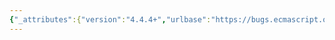 ```yaml
---
{"_attributes":{"version":"4.4.4+","urlbase":"https://bugs.ecmascript.org/","maintainer":"dherman@mozilla.com"},"bug":{"bug_id":721,"creation_ts":"2012-10-05 09:15:00 -0700","short_desc":"12.2.4: undefined \"obj\"","delta_ts":"2012-10-26 15:34:30 -0700","product":"Draft for 6th Edition","component":"editorial issue","version":"Rev 10: September 27, 2012 Draft","rep_platform":"All","op_sys":"All","bug_status":"RESOLVED","resolution":"FIXED","priority":"Normal","bug_severity":"normal","everconfirmed":true,"reporter":{"uid":"jmdyck","name":"Michael Dyck"},"assigned_to":{"uid":"allen","name":"Allen Wirfs-Brock"},"long_desc":[{"commentid":1847,"comment_count":0,"who":{"uid":"jmdyck","name":"Michael Dyck"},"bug_when":"2012-10-05 09:15:03 -0700","thetext":"In 12.2.4 \"Destructuring Binding Patterns\",\nunder \"Runtime Semantics: Binding Initialisation\",\nrule 1 step 2 says:\n     Return the result of performing Binding Initialisation for\n     ObjectBindingPattern using obj and environment as arguments.\nbut 'obj' is not defined.\n\nChange to \"value\"."},{"commentid":2017,"comment_count":1,"who":{"uid":"allen","name":"Allen Wirfs-Brock"},"bug_when":"2012-10-24 14:41:54 -0700","thetext":"corrected in rev 11 editor's draft"},{"commentid":2181,"comment_count":2,"who":{"uid":"allen","name":"Allen Wirfs-Brock"},"bug_when":"2012-10-26 15:34:30 -0700","thetext":"in October 26, 2012 release draft"}]}}
---
```

